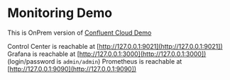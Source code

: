 # Monitoring Demo

This is OnPrem version of [Confluent Cloud Demo](../../ccloud/ccloud-demo/README.md)

Control Center is reachable at [http://127.0.0.1:9021](http://127.0.0.1:9021])
Grafana is reachable at [http://127.0.0.1:3000](http://127.0.0.1:3000]) (login/password is `admin/admin`)
Prometheus is reachable at [http://127.0.0.1:9090](http://127.0.0.1:9090])